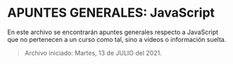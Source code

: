 # APUNTES GENERALES: JavaScript

En este archivo se encontrarán apuntes generales respecto a JavaScript que no
pertenecen a un curso como tal, sino a videos o información suelta.

> Archivo iniciado: Martes, 13 de JULIO del 2021.
